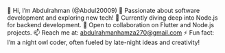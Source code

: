👋 Hi, I’m Abdulrahman (@Abdul20009)
👀 Passionate about software development and exploring new tech!
🌱 Currently diving deep into Node.js for backend development.
💞️ Open to collaboration on Flutter and Node.js projects.
📫 Reach me at: abdulrahmanhamza270@gmail.com
⚡ Fun fact: I’m a night owl coder, often fueled by late-night ideas and creativity!

<!---
Abdul20009/Abdul20009 is a ✨ special ✨ repository because its `README.md` (this file) appears on your GitHub profile.
You can click the Preview link to take a look at your changes.
--->
